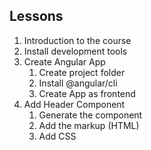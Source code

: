 ## Lessons
1. Introduction to the course
2. Install development tools
3. Create Angular App
    1. Create project folder
    2. Install @angular/cli
    3. Create App as frontend
4. Add Header Component
    1. Generate the component
    2. Add the markup (HTML)
    3. Add CSS